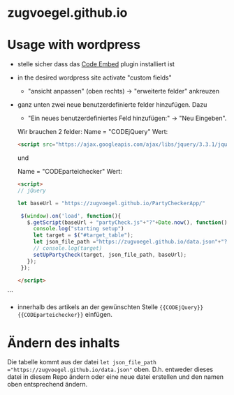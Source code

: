 # zugvoegel.github.io
# Usage with wordpress
* stelle sicher dass das [Code Embed](https://wordpress.org/plugins/simple-embed-code/) plugin installiert ist
* in the desired wordpress site activate "custom fields" 
   * "ansicht anpassen" (oben rechts) -> "erweiterte felder" ankreuzen   
* ganz unten zwei neue benutzerdefinierte felder hinzufügen. Dazu
   * "Ein neues benutzerdefiniertes Feld hinzufügen:" -> "Neu Eingeben". 
   
   Wir brauchen 2 felder:
   Name = "CODEjQuery"
   Wert:
   ```HTML
   <script src="https://ajax.googleapis.com/ajax/libs/jquery/3.3.1/jquery.min.js"></script>
   ```
   
   und
   
   Name = "CODEparteichecker"
   Wert:
   ```HTML
   <script>
  // jQuery

  let baseUrl = "https://zugvoegel.github.io/PartyCheckerApp/"

    $(window).on('load', function(){
      $.getScript(baseUrl + "partyCheck.js"+"?"+Date.now(), function(){
        console.log("starting setup")
        let target = $("#target_table");
        let json_file_path ="https://zugvoegel.github.io/data.json"+"?"+Date.now();
        // console.log(target)
        setUpPartyCheck(target, json_file_path, baseUrl);
      });
    });

  </script>
<div id="target_table"><p></p></div>
   ```
   
* innerhalb des artikels an der gewünschten Stelle `{{CODEjQuery}}{{CODEparteichecker}}` einfügen.

# Ändern des inhalts
Die tabelle kommt aus der datei `let json_file_path ="https://zugvoegel.github.io/data.json"` oben.
D.h. entweder dieses datei in diesem Repo ändern oder eine neue datei erstellen und den namen oben entsprechend ändern. 
